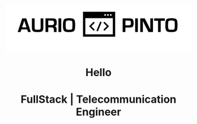 
<!-- <h2 align="center"> -->

<center>
  <img  src="./Aurio_code_Pinto-removebg-preview.png" ali>


<h1 align="center">Hello</h1>

<h1 align='center'>FullStack | Telecommunication Engineer</h1>
<!-- </h2> -->

<!--
**AurioPinto/AurioPinto** is a ✨ _special_ ✨ repository because its `README.md` (this file) appears on your GitHub profile.

Here are some ideas to get you started:

- 🔭 I’m currently working on ...
- 🌱 I’m currently learning ...
- 👯 I’m looking to collaborate on ...
- 🤔 I’m looking for help with ...
- 💬 Ask me about ...
- 📫 How to reach me: ...
- 😄 Pronouns: ...
- ⚡ Fun fact: ...
-->
